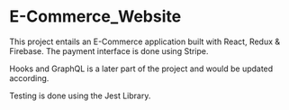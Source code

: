 # E-Commerce_Website

This project entails an E-Commerce application built with React, Redux & Firebase. The payment interface is done using Stripe.

Hooks and GraphQL is a later part of the project and would be updated according.

Testing is done using the Jest Library.
